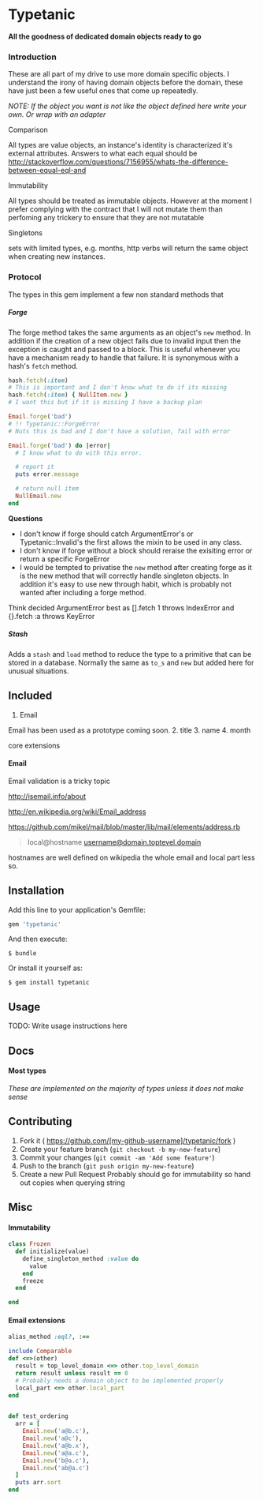 # Typetanic

**All the goodness of dedicated domain objects ready to go**

### Introduction

These are all part of my drive to use more domain specific objects. I understand the irony of having domain objects before the domain, these have just been a few useful ones that come up repeatedly.

*NOTE: If the object you want is not like the object defined here write your own. Or wrap with an adapter*

Comparison

All types are value objects, an instance's identity is characterized it's external attributes.
Answers to what each equal should be
http://stackoverflow.com/questions/7156955/whats-the-difference-between-equal-eql-and

Immutability

All types should be treated as immutable objects. However at the moment I prefer complying with the contract that I will not mutate them than perfoming any trickery to ensure that they are not mutatable

Singletons

sets with limited types, e.g. months, http verbs will return the same object when creating new instances.

### Protocol
The types in this gem implement a few non standard methods that
##### Forge
The forge method takes the same arguments as an object's `new` method. In addition if the creation of a new object fails due to invalid input then the exception is caught and passed to a block. This is useful whenever you have a mechanism ready to handle that failure. It is synonymous with a hash's `fetch` method.

```rb
hash.fetch(:item)
# This is important and I don't know what to do if its missing
hash.fetch(:item) { NullItem.new }
# I want this but if it is missing I have a backup plan
```

```rb
Email.forge('bad')
# !! Typetanic::ForgeError
# Nuts this is bad and I don't have a solution, fail with error

Email.forge('bad') do |error|
  # I know what to do with this error.

  # report it
  puts error.message

  # return null item
  NullEmail.new
end
```

**Questions**
- I don't know if forge should catch ArgumentError's or Typetanic::Invalid's the first allows the mixin to be used in any class.
- I don't know if forge without a block should reraise the exisiting error or return a specific ForgeError
- I would be tempted to privatise the `new` method after creating forge as it is the new method that will correctly handle singleton objects. In addition it's easy to use new through habit, which is probably not wanted after including a forge method.

Think decided ArgumentError best as [].fetch 1 throws IndexError and {}.fetch :a throws KeyError

##### Stash
Adds a `stash` and `load` method to reduce the type to a primitive that can be stored in a database. Normally the same as `to_s` and `new` but added here for unusual situations.


## Included
1. Email

Email has been used as a prototype coming soon.
2. title
3. name
4. month

core extensions

#### Email
Email validation is a tricky topic

http://isemail.info/about

http://en.wikipedia.org/wiki/Email_address

https://github.com/mikel/mail/blob/master/lib/mail/elements/address.rb

> local@hostname
> username@domain.toptevel.domain

hostnames are well defined on wikipedia
the whole email and local part less so.


## Installation

Add this line to your application's Gemfile:

```ruby
gem 'typetanic'
```

And then execute:

    $ bundle

Or install it yourself as:

    $ gem install typetanic

## Usage

TODO: Write usage instructions here

## Docs
#### Most types
*These are implemented on the majority of types unless it does not make sense*

## Contributing

1. Fork it ( https://github.com/[my-github-username]/typetanic/fork )
2. Create your feature branch (`git checkout -b my-new-feature`)
3. Commit your changes (`git commit -am 'Add some feature'`)
4. Push to the branch (`git push origin my-new-feature`)
5. Create a new Pull Request
Probably should go for immutability so hand out copies when querying string

## Misc

#### Immutability
```rb
class Frozen
  def initialize(value)
    define_singleton_method :value do
      value
    end
    freeze
  end

end
```

#### Email extensions

```rb
alias_method :eql?, :==

include Comparable
def <=>(other)
  result = top_level_domain <=> other.top_level_domain
  return result unless result == 0
  # Probably needs a domain object to be implemented properly
  local_part <=> other.local_part
end


def test_ordering
  arr = [
    Email.new('a@b.c'),
    Email.new('a@c'),
    Email.new('a@b.x'),
    Email.new('a@a.c'),
    Email.new('b@a.c'),
    Email.new('ab@a.c')
  ]
  puts arr.sort
end
```
